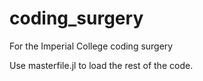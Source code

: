 # coding_surgery
For the Imperial College coding surgery

Use masterfile.jl to load the rest of the code.
